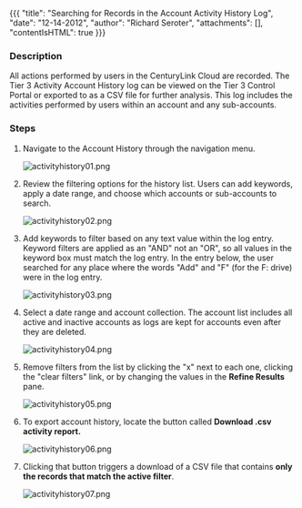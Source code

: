 {{{
  "title": "Searching for Records in the Account Activity History Log",
  "date": "12-14-2012",
  "author": "Richard Seroter",
  "attachments": [],
  "contentIsHTML": true
}}}

<h3>Description</h3>
<p>All actions performed by users in the CenturyLink Cloud are recorded. The Tier 3 Activity Account History log can be viewed on the Tier 3 Control Portal or exported to as a CSV file for further analysis. This log includes the activities performed by users within an account and any sub-accounts.</p>

<h3>Steps</h3>

<ol>
    <li>Navigate to the Account History through the navigation menu.</p>
    <p><img src="https://t3n.zendesk.com/attachments/token/es4mazclyeukhky/?name=activityhistory01.png" alt="activityhistory01.png" /></p>
    </li>
    <li>
    <p>Review the filtering options for the history list. Users can add keywords, apply a date range, and choose which accounts or sub-accounts to search.</p>
    <p><img src="https://t3n.zendesk.com/attachments/token/qfpqln5eznmced7/?name=activityhistory02.png" alt="activityhistory02.png" />
    </li>
    <li>
    <p>Add keywords to filter based on any text value within the log entry. Keyword filters are applied as an "AND" not an "OR", so all values in the keyword box must match the log entry. In the entry below, the user searched for any place where the words
    "Add" and "F" (for the F: drive) were in the log entry.
    <p><img src="https://t3n.zendesk.com/attachments/token/ggukzl3sw5rl0cx/?name=activityhistory03.png" alt="activityhistory03.png" />
    </li>
    <li>Select a date range and account collection. The account list includes all active and inactive accounts as logs are kept for accounts even after they are deleted.
    <p><img src="https://t3n.zendesk.com/attachments/token/8xjpgwjrox6l6ti/?name=activityhistory04.png" alt="activityhistory04.png" /></p>
  </li>
  <li>Remove filters from the list by clicking the "x" next to each one, clicking the "clear filters" link, or by changing the values in the <strong>Refine Results </strong>pane.
    <p><img src="https://t3n.zendesk.com/attachments/token/uerwr7eaikzxyoo/?name=activityhistory05.png" alt="activityhistory05.png" />
  </li>
  <li>To export account history, locate the button called <strong>Download .csv activity report.</strong>
    <p><img src="https://t3n.zendesk.com/attachments/token/v3yzcd9dkvtmekm/?name=activityhistory06.png" alt="activityhistory06.png" />
  </li>
  <li>Clicking that button triggers a download of a CSV file that contains <strong>only the records that match the active filter</strong>.
    <p><img src="https://t3n.zendesk.com/attachments/token/avop6ei9arjcin8/?name=activityhistory07.png" alt="activityhistory07.png" />
  </li>
</ol>
